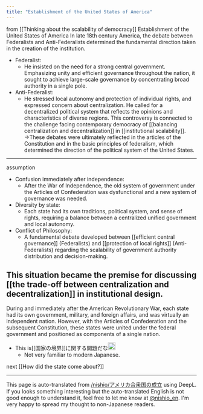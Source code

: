 ```yaml
---
title: "Establishment of the United States of America"
---
```


from  [[Thinking about the scalability of democracy]]
Establishment of the United States of America
In late 18th century America, the debate between Federalists and Anti-Federalists determined the fundamental direction taken in the creation of the institution.
- Federalist:
    - He insisted on the need for a strong central government. Emphasizing unity and efficient governance throughout the nation, it sought to achieve large-scale governance by concentrating broad authority in a single pole.
- Anti-Federalist:
    - He stressed local autonomy and protection of individual rights, and expressed concern about centralization. He called for a decentralized political system that reflects the opinions and characteristics of diverse regions.
This controversy is connected to the challenge facing contemporary democracy of [[balancing centralization and decentralization]] in [[institutional scalability]].
→These debates were ultimately reflected in the articles of the Constitution and in the basic principles of federalism, which determined the direction of the political system of the United States.
---
assumption
- Confusion immediately after independence:
    - After the War of Independence, the old system of government under the Articles of Confederation was dysfunctional and a new system of governance was needed.
- Diversity by state:
    - Each state had its own traditions, political system, and sense of rights, requiring a balance between a centralized unified government and local autonomy.
- Conflict of Philosophy:
    - A fundamental debate developed between [[efficient central governance]] (Federalists) and [[protection of local rights]] (Anti-Federalists) regarding the scalability of government authority distribution and decision-making.

This situation became the premise for discussing [[the trade-off between centralization and decentralization]] in institutional design.
---
During and immediately after the American Revolutionary War, each state had its own government, military, and foreign affairs, and was virtually an independent nation. However, with the Articles of Confederation and the subsequent Constitution, these states were united under the federal government and positioned as components of a single nation.
- This is[[国家の境界]]に関する問題だな<img src='https://scrapbox.io/api/pages/nishio-en/nishio/icon' alt='nishio.icon' height="19.5"/>
    - Not very familiar to modern Japanese.

next  [[How did the state come about?]]


---
This page is auto-translated from [/nishio/アメリカ合衆国の成立](https://scrapbox.io/nishio/アメリカ合衆国の成立) using DeepL. If you looks something interesting but the auto-translated English is not good enough to understand it, feel free to let me know at [@nishio_en](https://twitter.com/nishio_en). I'm very happy to spread my thought to non-Japanese readers.